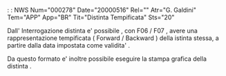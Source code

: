  :  : NWS Num="000278" Date="20000516" Rel="" Atr="G. Galdini" Tem="APP" App="BR" Tit="Distinta Tempificata" Sts="20"

Dall' Interrogazione distinta e' possibile , con F06 / F07 , avere una rappresentazione tempificata
( Forward / Backward ) della istinta stessa, a partire dalla data impostata come validita' .

Da questo formato e' inoltre possibile eseguire la stampa grafica della distinta .


